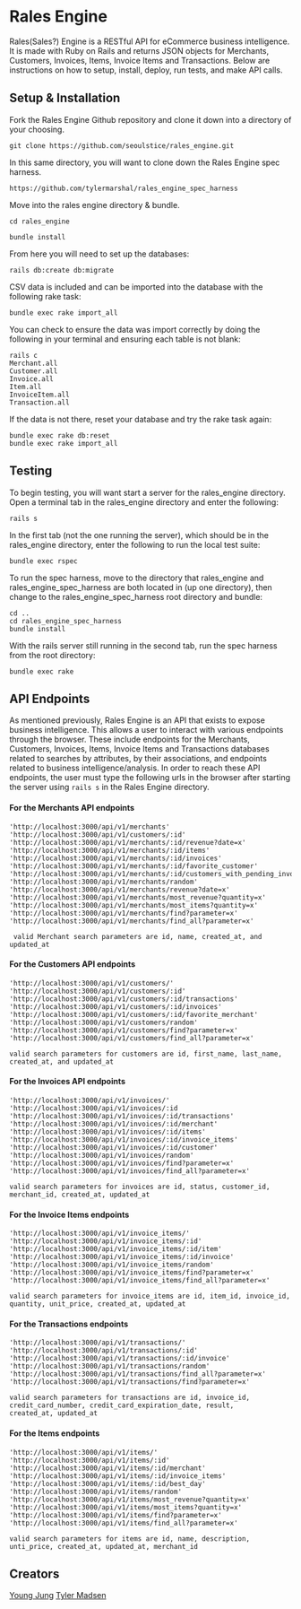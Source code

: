 # Rales Engine

Rales(Sales?) Engine is a RESTful API for eCommerce business intelligence. It is made with Ruby on Rails and returns JSON objects for Merchants, Customers, Invoices, Items, Invoice Items and Transactions. Below are instructions on how to setup, install, deploy, run tests, and make API calls.

## Setup & Installation

Fork the Rales Engine Github repository and clone it down into a directory of your choosing.

```
git clone https://github.com/seoulstice/rales_engine.git
```

In this same directory, you will want to clone down the Rales Engine spec harness.

```
https://github.com/tylermarshal/rales_engine_spec_harness
```

Move into the rales engine directory & bundle.

```
cd rales_engine
```
```
bundle install
```

From here you will need to set up the databases:

```
rails db:create db:migrate
```

CSV data is included and can be imported into the database with the following rake task:

```
bundle exec rake import_all
```

You can check to ensure the data was import correctly by doing the following in your terminal and ensuring each table is not blank:

```
rails c
Merchant.all
Customer.all
Invoice.all
Item.all
InvoiceItem.all
Transaction.all
```

If the data is not there, reset your database and try the rake task again:

```
bundle exec rake db:reset
bundle exec rake import_all
```

## Testing

To begin testing, you will want start a server for the rales_engine directory. Open a terminal tab in the rales_engine directory and enter the following:

```
rails s
```

In the first tab (not the one running the server), which should be in the rales_engine directory, enter the following to run the local test suite:

```
bundle exec rspec
```

To run the spec harness, move to the directory that rales_engine and rales_engine_spec_harness are both located in (up one directory), then change to the rales_engine_spec_harness root directory and bundle:

```
cd ..
cd rales_engine_spec_harness
bundle install
```

With the rails server still running in the second tab, run the spec harness from the root directory:

```
bundle exec rake
```

## API Endpoints

As mentioned previously, Rales Engine is an API that exists to expose business intelligence.  This allows a user to
interact with various endpoints through the browser.  These include endpoints for the Merchants, Customers,
Invoices, Items, Invoice Items and Transactions databases related to searches by attributes, by their associations,
and endpoints related to business intelligence/analysis.  In order to reach these API endpoints, the user must type
the following urls in the browser after starting the server using `rails s` in the Rales Engine directory.

#### For the Merchants API endpoints
```
'http://localhost:3000/api/v1/merchants'
'http://localhost:3000/api/v1/customers/:id'
'http://localhost:3000/api/v1/merchants/:id/revenue?date=x'
'http://localhost:3000/api/v1/merchants/:id/items'
'http://localhost:3000/api/v1/merchants/:id/invoices'
'http://localhost:3000/api/v1/merchants/:id/favorite_customer'
'http://localhost:3000/api/v1/merchants/:id/customers_with_pending_invoices'
'http://localhost:3000/api/v1/merchants/random'
'http://localhost:3000/api/v1/merchants/revenue?date=x'
'http://localhost:3000/api/v1/merchants/most_revenue?quantity=x'
'http://localhost:3000/api/v1/merchants/most_items?quantity=x'
'http://localhost:3000/api/v1/merchants/find?parameter=x'
'http://localhost:3000/api/v1/merchants/find_all?parameter=x'

 valid Merchant search parameters are id, name, created_at, and updated_at
 ```
#### For the Customers API endpoints
```
'http://localhost:3000/api/v1/customers/'
'http://localhost:3000/api/v1/customers/:id'
'http://localhost:3000/api/v1/customers/:id/transactions'
'http://localhost:3000/api/v1/customers/:id/invoices'
'http://localhost:3000/api/v1/customers/:id/favorite_merchant'
'http://localhost:3000/api/v1/customers/random'
'http://localhost:3000/api/v1/customers/find?parameter=x'
'http://localhost:3000/api/v1/customers/find_all?parameter=x'

valid search parameters for customers are id, first_name, last_name, created_at, and updated_at
```
#### For the Invoices API endpoints
```
'http://localhost:3000/api/v1/invoices/'
'http://localhost:3000/api/v1/invoices/:id
'http://localhost:3000/api/v1/invoices/:id/transactions'
'http://localhost:3000/api/v1/invoices/:id/merchant'
'http://localhost:3000/api/v1/invoices/:id/items'
'http://localhost:3000/api/v1/invoices/:id/invoice_items'
'http://localhost:3000/api/v1/invoices/:id/customer'
'http://localhost:3000/api/v1/invoices/random'
'http://localhost:3000/api/v1/invoices/find?parameter=x'
'http://localhost:3000/api/v1/invoices/find_all?parameter=x'

valid search parameters for invoices are id, status, customer_id, merchant_id, created_at, updated_at
```
#### For the Invoice Items endpoints
```
'http://localhost:3000/api/v1/invoice_items/'
'http://localhost:3000/api/v1/invoice_items/:id'
'http://localhost:3000/api/v1/invoice_items/:id/item'
'http://localhost:3000/api/v1/invoice_items/:id/invoice'
'http://localhost:3000/api/v1/invoice_items/random'
'http://localhost:3000/api/v1/invoice_items/find?parameter=x'
'http://localhost:3000/api/v1/invoice_items/find_all?parameter=x'

valid search parameters for invoice_items are id, item_id, invoice_id, quantity, unit_price, created_at, updated_at
```
#### For the Transactions endpoints
```
'http://localhost:3000/api/v1/transactions/'
'http://localhost:3000/api/v1/transactions/:id'
'http://localhost:3000/api/v1/transactions/:id/invoice'
'http://localhost:3000/api/v1/transactions/random'
'http://localhost:3000/api/v1/transactions/find_all?parameter=x'
'http://localhost:3000/api/v1/transactions/find?parameter=x'

valid search parameters for transactions are id, invoice_id, credit_card_number, credit_card_expiration_date, result,
created_at, updated_at
```
#### For the Items endpoints
```
'http://localhost:3000/api/v1/items/'
'http://localhost:3000/api/v1/items/:id'
'http://localhost:3000/api/v1/items/:id/merchant'
'http://localhost:3000/api/v1/items/:id/invoice_items'
'http://localhost:3000/api/v1/items/:id/best_day'
'http://localhost:3000/api/v1/items/random'
'http://localhost:3000/api/v1/items/most_revenue?quantity=x'
'http://localhost:3000/api/v1/items/most_items?quantity=x'
'http://localhost:3000/api/v1/items/find?parameter=x'
'http://localhost:3000/api/v1/items/find_all?parameter=x'

valid search parameters for items are id, name, description, unti_price, created_at, updated_at, merchant_id
```
## Creators
[Young Jung](https://github.com/seoulstice)
[Tyler Madsen](https://github.com/tylermarshal)

